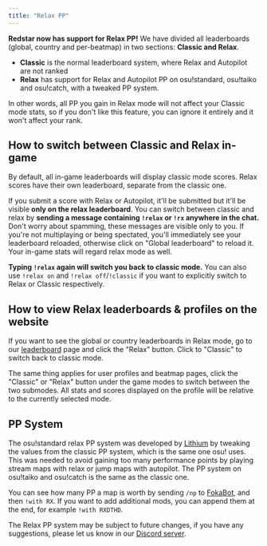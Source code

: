```yaml
---
title: "Relax PP"
---
```

**Redstar now has support for Relax PP!** We have divided all leaderboards (global, country and per-beatmap) in two sections: **Classic and Relax**.

- **Classic** is the normal leaderboard system, where Relax and Autopilot are not ranked
- **Relax** has support for Relax and Autopilot PP on osu!standard, osu!taiko and osu!catch, with a tweaked PP system.

In other words, all PP you gain in Relax mode will not affect your Classic mode stats, so if you don't like this feature, you can ignore it entirely and it won't affect your rank.

## How to switch between Classic and Relax in-game
By default, all in-game leaderboards will display classic mode scores. Relax scores have their own leaderboard, separate from the classic one.

If you submit a score with Relax or Autopilot, it'll be submitted but it'll be visible **only on the relax leaderboard**. You can switch between classic and relax by **sending a message containing `!relax` or `!rx` anywhere in the chat.** Don't worry about spamming, these messages are visible only to you. If you're not multiplaying or being spectated, you'll immediately see your leaderboard reloaded, otherwise click on "Global leaderboard" to reload it. Your in-game stats will regard relax mode as well.

**Typing `!relax` again will switch you back to classic mode.** You can also use `!relax on` and `!relax off`/`!classic` if you want to explicitly switch to Relax or Classic respectively.

## How to view Relax leaderboards & profiles on the website
If you want to see the global or country leaderboards in Relax mode, go to our [leaderboard](/leaderboard) page and click the "Relax" button. Click to "Classic" to switch back to classic mode.

The same thing applies for user profiles and beatmap pages, click the "Classic" or "Relax" button under the game modes to switch between the two submodes. All stats and scores displayed on the profile will be relative to the currently selected mode.

## PP System
The osu!standard relax PP system was developed by [Lithium](/u/1955) by tweaking the values from the classic PP system, which is the same one osu! uses. This was needed to avoid gaining too many performance points by playing stream maps with relax or jump maps with autopilot. The PP system on osu!taiko and osu!catch is the same as the classic one.

You can see how many PP a map is worth by sending `/np` to [FokaBot](/u/999), and then `!with RX`. If you want to add additional mods, you can append them at the end, for example `!with RXDTHD`.

The Relax PP system may be subject to future changes, if you have any suggestions, please let us know in our [Discord server](https://discord.redstar.moe).